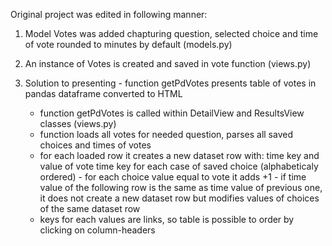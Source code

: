 Original project was edited in following manner:

1. Model Votes was added chapturing question, selected choice and time of vote rounded to minutes by default (models.py)

2. An instance of Votes is created and saved in vote function (views.py)

3. Solution to presenting - function getPdVotes presents table of votes in pandas dataframe converted to HTML

   - function getPdVotes is called within DetailView and ResultsView classes (views.py)
   - function loads all votes for needed question, parses all saved choices and times of votes
   - for each loaded row it creates a new dataset row with:
     time key and value of vote time
     key for each case of saved choice (alphabeticaly ordered) - for each choice value equal to vote it adds +1 - if time value of the following row is the same as time value of previous one, it does not create a new dataset row but modifies values of choices of the same dataset row
   - keys for each values are links, so table is possible to order by clicking on column-headers
